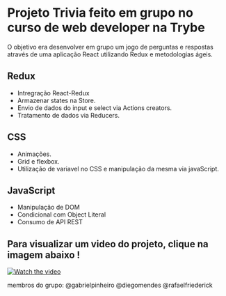 # Projeto Trivia feito em grupo no curso de web developer na Trybe
O objetivo era desenvolver em grupo um jogo de perguntas e respostas através de  uma aplicação React utilizando Redux e metodologias ágeis.

## Redux

- Intregração React-Redux
- Armazenar states na Store.
- Envio de dados do input e select via Actions creators.
- Tratamento de dados via Reducers.

## CSS

- Animações.
- Grid e flexbox.
- Utilização de variavel no CSS e manipulação da mesma via javaScript.

## JavaScript

- Manipulação de DOM
- Condicional com Object Literal
- Consumo de API REST



## Para visualizar um video do projeto, clique na imagem abaixo !

[![Watch the video](https://encrypted-tbn0.gstatic.com/images?q=tbn:ANd9GcTvX7XjW8SbO7M8RFY41EYr8WtFq9QouZ7L5A&usqp=CAU)](https://youtu.be/HYQIzE-SFgQ)

membros do grupo: @gabrielpinheiro @diegomendes @rafaelfriederick
